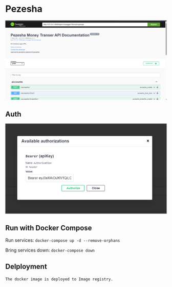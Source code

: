 # Pezesha

![Pezesha](./pezesha.png)

## Auth

![auth](./token.png)

## Run with Docker Compose

Run services:
`docker-compose up -d --remove-orphans`

Bring services down:
`docker-compose down`

## Delployment

`The docker image is deployed to Image registry.`
